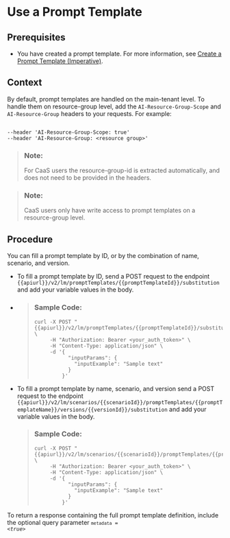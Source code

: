 <!-- loioebe1e30694ea46269cfe4cdcf1caa5a8 -->

# Use a Prompt Template



<a name="loioebe1e30694ea46269cfe4cdcf1caa5a8__prereq_nbg_w2q_fdc"/>

## Prerequisites

-   You have created a prompt template. For more information, see [Create a Prompt Template \(Imperative\)](create-a-prompt-template-imperative-92453a7.md).




<a name="loioebe1e30694ea46269cfe4cdcf1caa5a8__context_tdx_xdn_ngc"/>

## Context

By default, prompt templates are handled on the main-tenant level. To handle them on resource-group level, add the `AI-Resource-Group-Scope` and `AI-Resource-Group` headers to your requests. For example:

```

--header 'AI-Resource-Group-Scope: true'
--header 'AI-Resource-Group: <resource group>'
```

> ### Note:  
> For CaaS users the resource-group-id is extracted automatically, and does not need to be provided in the headers.

> ### Note:  
> CaaS users only have write access to prompt templates on a resource-group level.



<a name="loioebe1e30694ea46269cfe4cdcf1caa5a8__steps_h1s_lwh_hdc"/>

## Procedure

You can fill a prompt template by ID, or by the combination of name, scenario, and version.

-   To fill a prompt template by ID, send a POST request to the endpoint `{{apiurl}}/v2/lm/promptTemplates/{{promptTemplateId}}/substitution` and add your variable values in the body.

-   > ### Sample Code:  
    > ```
    > curl -X POST "{{apiurl}}/v2/lm/promptTemplates/{{promptTemplateId}}/substitution" \
    >      -H "Authorization: Bearer <your_auth_token>" \
    >      -H "Content-Type: application/json" \
    >      -d '{
    >            "inputParams": {
    >              "inputExample": "Sample text"
    >            }
    >          }'
    > ```

-   To fill a prompt template by name, scenario, and version send a POST request to the endpoint `{{apiurl}}/v2/lm/scenarios/{{scenarioId}}/promptTemplates/{{promptTemplateName}}/versions/{{versionId}}/substitution` and add your variable values in the body.

    > ### Sample Code:  
    > ```
    > curl -X POST "{{apiurl}}/v2/lm/scenarios/{{scenarioId}}/promptTemplates/{{promptTemplateName}}/versions/{{versionId}}/substitution" \
    >      -H "Authorization: Bearer <your_auth_token>" \
    >      -H "Content-Type: application/json" \
    >      -d '{
    >            "inputParams": {
    >              "inputExample": "Sample text"
    >            }
    >          }'
    > ```


To return a response containing the full prompt template definition, include the optional query parameter <code><code>metadata</code> = <i class="varname">&lt;true&gt;</i></code>

